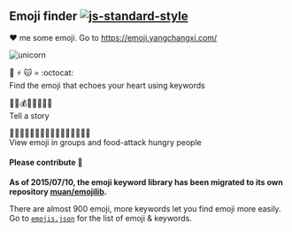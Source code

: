 ## Emoji finder [![js-standard-style](https://img.shields.io/badge/code%20style-standard-brightgreen.svg?style=flat)](https://github.com/feross/standard)

:heart: me some emoji. Go to https://emoji.yangchangxi.com/

![unicorn](http://cl.ly/image/1p110H2M0r0O/unicorn.gif)

:octopus: :zap: :cat: = :octocat:<br />
Find the emoji that echoes your heart using keywords

:raised_hands::gun::moneybag::police_car::boom::hospital::syringe::skull:<br />
Tell a story

:oden::spaghetti::cookie::stew::ice_cream::icecream::sushi::curry::custard::dango::pizza::ramen::fried_shrimp::fries::chocolate_bar::hamburger:<br />
View emoji in groups and food-attack hungry people

#### Please contribute :pray:

**As of 2015/07/10, the emoji keyword library has been migrated to its own repository [muan/emojilib](https://github.com/muan/emojilib).**

There are almost 900 emoji, more keywords let you find emoji more easily. Go to [`emojis.json`](https://github.com/muan/emojilib/blob/master/emojis.json) for the list of emoji & keywords.
